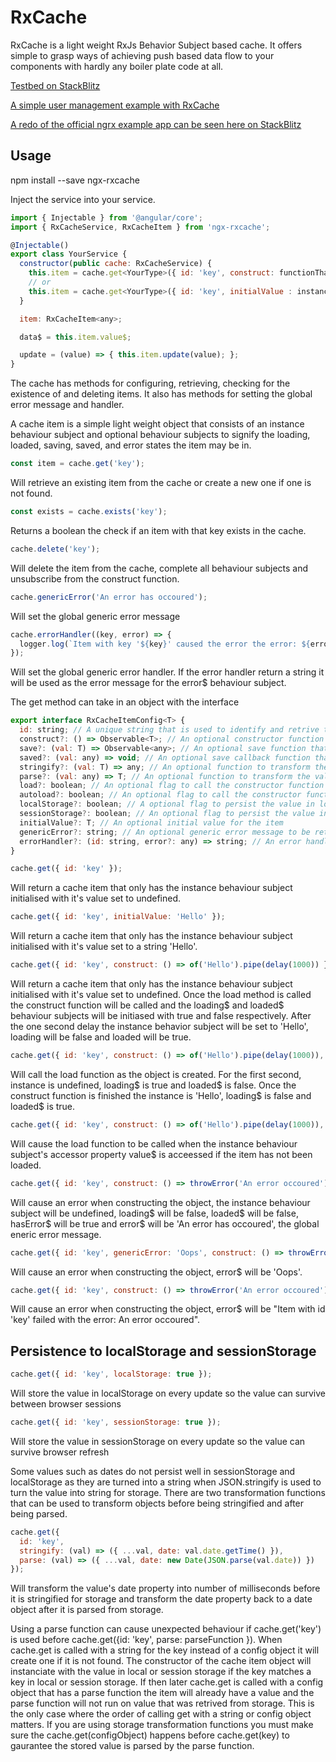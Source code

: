 # RxCache

RxCache is a light weight RxJs Behavior Subject based cache. It offers simple to grasp ways of achieving push based data flow to your components with hardly any boiler plate code at all.

[Testbed on StackBlitz](https://stackblitz.com/edit/angular-3yqpfe)

[A simple user management example with RxCache](https://stackblitz.com/edit/angular-jxqaiv)

[A redo of the official ngrx example app can be seen here on StackBlitz](https://stackblitz.com/edit/github-tsrf1f)

## Usage

npm install --save ngx-rxcache

Inject the service into your service.

```javascript
import { Injectable } from '@angular/core';
import { RxCacheService, RxCacheItem } from 'ngx-rxcache';

@Injectable()
export class YourService {
  constructor(public cache: RxCacheService) {
    this.item = cache.get<YourType>({ id: 'key', construct: functionThatReturnsObservableOfYourType });
    // or
    this.item = cache.get<YourType>({ id: 'key', initialValue : instanceOfYourType });
  }

  item: RxCacheItem<any>;

  data$ = this.item.value$;

  update = (value) => { this.item.update(value); };
}
```
The cache has methods for configuring, retrieving, checking for the existence of and deleting items. It also has methods for setting the global error message and handler.

A cache item is a simple light weight object that consists of an instance behaviour subject and optional behaviour subjects to signify the loading, loaded, saving, saved, and error states the item may be in.

```javascript
const item = cache.get('key');
```
Will retrieve an existing item from the cache or create a new one if one is not found.

```javascript
const exists = cache.exists('key');
```
Returns a boolean the check if an item with that key exists in the cache.

```javascript
cache.delete('key');
```
Will delete the item from the cache, complete all behaviour subjects and unsubscribe from the construct function.

```javascript
cache.genericError('An error has occoured');
```
Will set the global generic error message

```javascript
cache.errorHandler((key, error) => {
  logger.log(`Item with key '${key}' caused the error the error: ${error}`);
});
```
Will set the global generic error handler. If the error handler return a string it will be used as the error message for the error$ behaviour subject.

The get method can take in an object with the interface

```javascript
export interface RxCacheItemConfig<T> {
  id: string; // A unique string that is used to identify and retrive the item from the cache
  construct?: () => Observable<T>; // An optional constructor function that returns an observable of your type
  save?: (val: T) => Observable<any>; // An optional save function that saves the current instance
  saved?: (val: any) => void; // An optional save callback function that is called after the save method succeeds
  stringify?: (val: T) => any; // An optional function to transform the value before it is stringified for storage
  parse?: (val: any) => T; // An optional function to transform the value after it is parse from storage
  load?: boolean; // An optional flag to call the constructor function as soon as the item is created
  autoload?: boolean; // An optional flag to call the constructor function when the value$ accessor property is called if it is not already loaded
  localStorage?: boolean; // A optional flag to persist the value in localStorage to survive across browser sessions
  sessionStorage?: boolean; // An optional flag to persist the value in sessionStorage to survive browser refresh
  initialValue?: T; // An optional initial value for the item
  genericError?: string; // An optional generic error message to be returned on persist and construct failures
  errorHandler?: (id: string, error?: any) => string; // An error handler to be run on persist and construct failures, if it returns a string it will be used as the error message
}
```


```javascript
cache.get({ id: 'key' });
```
Will return a cache item that only has the instance behaviour subject initialised with it's value set to undefined.

```javascript
cache.get({ id: 'key', initialValue: 'Hello' });
```
Will return a cache item that only has the instance behaviour subject initialised with it's value set to a string 'Hello'.

```javascript
cache.get({ id: 'key', construct: () => of('Hello').pipe(delay(1000)) });
```
Will return a cache item that only has the instance behaviour subject initialised with it's value set to undefined. Once the load method is called the construct function will be called and the loading$ and loaded$ behaviour subjects will be initiased with true and false respectively. After the one second delay the instance behavior subject will be set to 'Hello', loading will be false and loaded will be true.

```javascript
cache.get({ id: 'key', construct: () => of('Hello').pipe(delay(1000)), load: true });
```
Will call the load function as the object is created. For the first second, instance is undefined, loading$ is true and loaded$ is false. Once the construct function is finished the instance is 'Hello', loading$ is false and loaded$ is true.

```javascript
cache.get({ id: 'key', construct: () => of('Hello').pipe(delay(1000)), autoload: true });
```
Will cause the load function to be called when the instance behaviour subject's accessor property value$ is acceessed if the item has not been loaded.

```javascript
cache.get({ id: 'key', construct: () => throwError('An error occoured')), load: true });
```
Will cause an error when constructing the object, the instance behaviour subject will be undefined, loading$ will be false, loaded$ will be false, hasError$ will be true and error$ will be 'An error has occoured', the global eneric error message.

```javascript
cache.get({ id: 'key', genericError: 'Oops', construct: () => throwError('An error occoured')), load: true });
```
Will cause an error when constructing the object, error$ will be 'Oops'.

```javascript
cache.get({ id: 'key', construct: () => throwError('An error occoured')), load: true, errorHandler: (id: string, error: any) => `Item with id '${id}' failed with the error: ${error}` });
```
Will cause an error when constructing the object, error$ will be "Item with id 'key' failed with the error: An error occoured".

## Persistence to localStorage and sessionStorage

```javascript
cache.get({ id: 'key', localStorage: true });
```
Will store the value in localStorage on every update so the value can survive between browser sessions

```javascript
cache.get({ id: 'key', sessionStorage: true });
```
Will store the value in sessionStorage on every update so the value can survive browser refresh

Some values such as dates do not persist well in sessionStorage and localStorage as they are turned into a string when JSON.stringify is used to turn the value into string for storage. There are two transformation functions that can be used to transform objects before being stringified and after being parsed.

```javascript
cache.get({
  id: 'key',
  stringify: (val) => ({ ...val, date: val.date.getTime() }),
  parse: (val) => ({ ...val, date: new Date(JSON.parse(val.date)) })
});
```
Will transform the value's date property into number of milliseconds before it is stringified for storage and transform the date property back to a date object after it is parsed from storage.

Using a parse function can cause unexpected behaviour if cache.get('key') is used before cache.get({id: 'key', parse: parseFunction }). When cache.get is called with a string for the key instead of a config object it will create one if it is not found. The constructor of the cache item object will instanciate with the value in local or session storage if the key matches a key in local or session storage. If then later cache.get is called with a config object that has a parse function the item will already have a value and the parse function will not run on value that was retrived from storage. This is the only case where the order of calling get with a string or config object matters. If you are using storage transformation functions you must make sure the cache.get(configObject) happens before cache.get(key) to gaurantee the stored value is parsed by the parse function.
